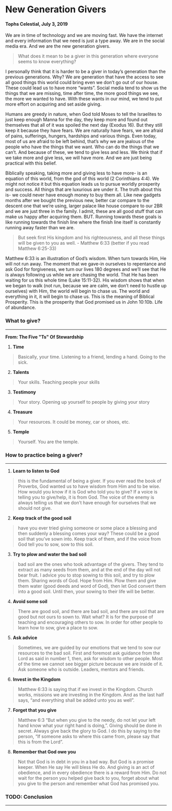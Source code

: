 # New Generation Givers
#### Tophs Celestial, July 3, 2019

We are in time of technology and we are moving fast. We have the internet and every information that we need is just a type away. We are in the social media era. And we are the new generation givers.

> What does it mean to be a giver in this generation where everyone seems to know everything?

I personally think that it is harder to be a giver in today’s generation than the previous generations. Why? We are generation that have the access to see all good things this world could bring even we don’t go out of our house. These could lead us to have more “wants”.  Social media tend to show us the things that we are missing, time after time, the more good things we see, the more we wanted to have. With these wants in our mind, we tend to put more effort on acquiring and set aside giving.

Humans are greedy in nature, when God told Moses to tell the Israelites to just keep enough Manna for the day, they keep more and found out themselves that all of it was spoiled the next day (Exodus 16). But they still keep it because they have fears. We are naturally have fears, we are afraid of pains, sufferings, hungers, hardships and various things. Even today, most of us are afraid to be left behind, that’s why we are jealous of the people who have the things that we want. Who can do the things that we can’t. And because of these, we tend to give less and less. We think that if we take more and give less, we will have more. And we are just being practical with this belief.

Biblically speaking, taking more and giving less to have more- is an equation of this world, from the god of this world (2 Corinthians 4:4). We might not notice it but this equation leads us to pursue worldly prosperity and success. All things that are luxurious are under it. The truth about this is- we could never have enough money to buy them all. Like new gadgets months after we bought the previous new, better car compare to the descent one that we’re using, larger palace like house compare to our 2BR and we are just three in the family. I admit, these are all good stuff that can make us happy after acquiring them. BUT. Running towards these goals is like running towards the finish line where the finish line itself is constantly running away faster than we are.

> But seek first His kingdom and his righteousness, and all these things will be given to you as well. - Matthew 6:33 (better if you read Matthew 6:25-33)

Matthew 6:33 is an illustration of God’s wisdom. When turn towards Him, He will not run away. The moment that we gave-in ourselves to repentance and ask God for forgiveness, we turn our lives 180 degrees and we’ll see that He is always following us while we are chasing the world.  That He has been waiting for us this whole time (Luke 15:11-32). His wisdom shows that when we began to walk (not run, because we are calm, we don’t need to hustle up ourselves) with Him, the world will begin to chase us. The world and everything in it, it will begin to chase us. This is the meaning of Biblical Prosperity. This is the prosperity that God promised us in John 10:10b. Life of abundance.

### What to give?
------
**From: The Five "Ts" Of Stewardship**
1. **Time**
> Basically, your time. Listening to a friend, lending a hand. Going to the sick.
2. **Talents**
> Your skills. Teaching people your skills
3. **Testimony**
> Your story. Opening up yourself to people by giving your story
4. **Treasure**
> Your resources. It could be money, car or shoes, etc.
5. **Temple**
> Yourself. You are the temple.

### How to practice being a giver?
------
1. **Learn to listen to God**
> this is the fundamental of being a giver. If you ever read the book of Proverbs, God wanted us to have wisdom from Him and to be wise. How would you know if it is God who told you to give? If a voice is telling you to give/help, it is from God. The voice of the enemy is always telling us that we don’t have enough for ourselves that we should not give.
2. **Keep track of the good soil** 
> have you ever tried giving someone or some place a blessing and then suddenly a blessing comes your way? These could be a good soil that you’ve sown into. Keep track of them, and if the voice from God tell you to sow, sow to this soil.
3. **Try to plow and water the bad soil**
> bad soil are the ones who took advantage of the givers. They tend to extract as many seeds from them, and at the end of the day will not bear fruit. I advice you to stop sowing to this soil, and try to plow them. Sharing words of God. Hope from Him. Plow them and give them water (good deeds and word of God), then let God convert them into a good soil. Until then, your sowing to their life will be better.
4. **Avoid some soil**
> There are good soil, and there are bad soil, and there are soil that are good but not ours to sown to. Wait what? It is for the purpose of teaching and encouraging others to sow. In order for other people to learn how to sow, give a place to sow.
5. **Ask advice**
> Sometimes, we are guided by our emotions that we tend to sow our resources to the bad soil. First and foremost ask guidance from the Lord as said in number 1, then, ask for wisdom to other people. Most of the time we cannot see bigger picture because we are inside of it. Ask someone who is outside. Leaders, mentors and friends.
6. **Invest in the Kingdom**
> Matthew 6:33 is saying that if we invest in the Kingdom. Church works, missions we are investing in the Kingdom. And as the last half says, “and everything shall be added unto you as well”.
7. **Forget that you give**
> Matthew 6:3 “But when you give to the needy, do not let your left hand know what your right hand is doing,”. Giving should be done in secret. Always give back the glory to God. I do this by saying to the person, “If someone asks to where this came from, please say that this is from the Lord”.
8. **Remember that God owe you**
> Not that God is in debt in you in a bad way. But God is a promise keeper. When He say He will bless He do. And giving is an act of obedience, and in every obedience there is a reward from Him. Do not wait for the person you helped give back to you, forget about what you give to the person and remember what God has promised you.

### TODO: Conclusion
------
